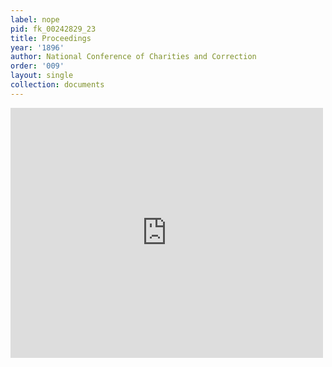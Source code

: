 ```yaml
---
label: nope
pid: fk_00242829_23
title: Proceedings
year: '1896'
author: National Conference of Charities and Correction
order: '009'
layout: single
collection: documents
---
```

<iframe src="https://northwestern.app.box.com/embed/s/9m23zm2lnc799h47izfw8g2742vgqpom?sortColumn=date&view=list" width="500" height="400" frameborder="0" allowfullscreen webkitallowfullscreen msallowfullscreen></iframe>
